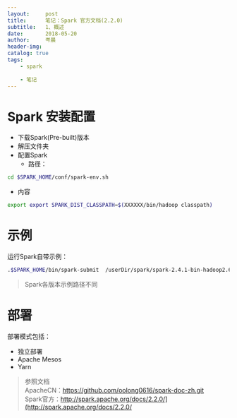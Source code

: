 ```yaml
---
layout:     post  
title:      笔记：Spark 官方文档(2.2.0)  
subtitle:   1、概述  
date:       2018-05-20  
author:     岑晨  
header-img: 
catalog: true  
tags:  
    - spark   
    
    - 笔记
---
```


# Spark 安装配置 
- 下载Spark(Pre-built)版本  
- 解压文件夹  
- 配置Spark  
  - 路径：    
```bash
cd $SPARK_HOME/conf/spark-env.sh
```
  -  内容
```bash
export export SPARK_DIST_CLASSPATH=$(XXXXXX/bin/hadoop classpath)
```

# 示例   
运行Spark自带示例：
```bash
.$SPARK_HOME/bin/spark-submit  /userDir/spark/spark-2.4.1-bin-hadoop2.6/examples/src/main/python/pi.py 10 
```
> Spark各版本示例路径不同

# 部署   

部署模式包括：

- 独立部署  
- Apache Mesos  
- Yarn   

  
> 参照文档  
    ApacheCN：https://github.com/oolong0616/spark-doc-zh.git  
    Spark官方：http://spark.apache.org/docs/2.2.0/](http://spark.apache.org/docs/2.2.0/ 


